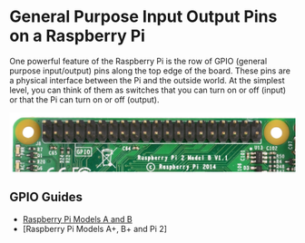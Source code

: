 # General Purpose Input Output Pins on a Raspberry Pi

One powerful feature of the Raspberry Pi is the row of GPIO (general purpose input/output) pins along the top edge of the board. These pins are a physical interface between the Pi and the outside world. At the simplest level, you can think of them as switches that you can turn on or off (input) or that the Pi can turn on or off (output).

![GPIO pins](images/gpio-pins-pi2.jpg)

## GPIO Guides
- [Raspberry Pi Models A and B]()
- [Raspberry Pi Models A+, B+ and Pi 2]
